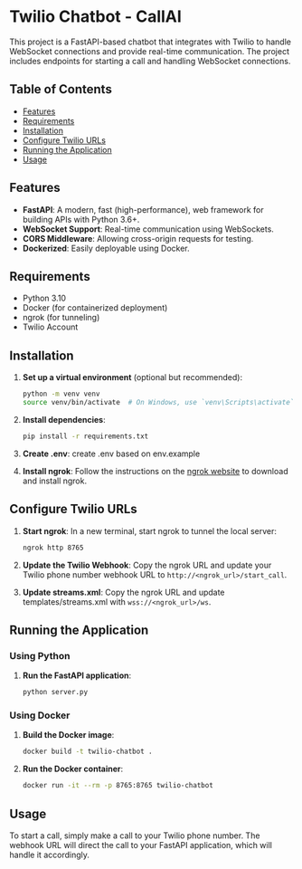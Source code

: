 # Twilio Chatbot - CallAI

This project is a FastAPI-based chatbot that integrates with Twilio to handle WebSocket connections and provide real-time communication. The project includes endpoints for starting a call and handling WebSocket connections.

## Table of Contents

- [Features](#features)
- [Requirements](#requirements)
- [Installation](#installation)
- [Configure Twilio URLs](#configure-twilio-urls)
- [Running the Application](#running-the-application)
- [Usage](#usage)

## Features

- **FastAPI**: A modern, fast (high-performance), web framework for building APIs with Python 3.6+.
- **WebSocket Support**: Real-time communication using WebSockets.
- **CORS Middleware**: Allowing cross-origin requests for testing.
- **Dockerized**: Easily deployable using Docker.

## Requirements

- Python 3.10
- Docker (for containerized deployment)
- ngrok (for tunneling)
- Twilio Account

## Installation

1. **Set up a virtual environment** (optional but recommended):
    ```sh
    python -m venv venv
    source venv/bin/activate  # On Windows, use `venv\Scripts\activate`
    ```

2. **Install dependencies**:
    ```sh
    pip install -r requirements.txt
    ```

3. **Create .env**:
    create .env based on env.example

4. **Install ngrok**:
    Follow the instructions on the [ngrok website](https://ngrok.com/download) to download and install ngrok.

## Configure Twilio URLs

1. **Start ngrok**:
    In a new terminal, start ngrok to tunnel the local server:
    ```sh
    ngrok http 8765
    ```

2. **Update the Twilio Webhook**:
    Copy the ngrok URL and update your Twilio phone number webhook URL to `http://<ngrok_url>/start_call`.

3. **Update streams.xml**:
    Copy the ngrok URL and update templates/streams.xml with `wss://<ngrok_url>/ws`.

## Running the Application

### Using Python

1. **Run the FastAPI application**:
    ```sh
    python server.py
    ```

### Using Docker

1. **Build the Docker image**:
    ```sh
    docker build -t twilio-chatbot .
    ```

2. **Run the Docker container**:
    ```sh
    docker run -it --rm -p 8765:8765 twilio-chatbot
    ```
## Usage

To start a call, simply make a call to your Twilio phone number. The webhook URL will direct the call to your FastAPI application, which will handle it accordingly.
